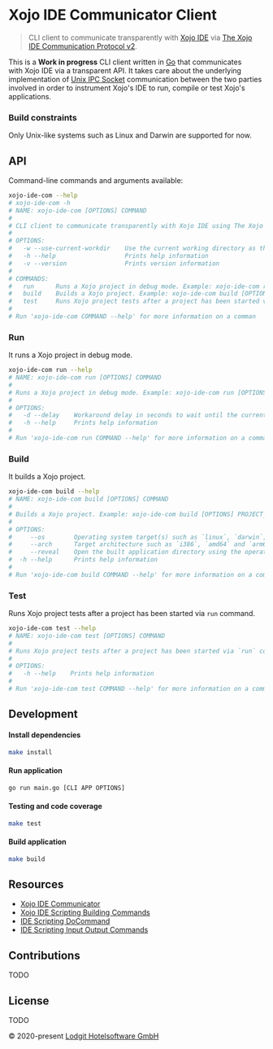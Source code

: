 # Xojo IDE Communicator Client

> CLI client to communicate transparently with [Xojo IDE](https://www.xojo.com/) via [The Xojo IDE Communication Protocol v2](https://docs.xojo.com/UserGuide:IDE_Communicator).

This is a **Work in progress** CLI client written in [Go](https://golang.org/) that communicates with Xojo IDE via a transparent API.
It takes care about the underlying implementation of [Unix IPC Socket](https://en.wikipedia.org/wiki/Unix_domain_socket) communication between the two parties involved in order to instrument Xojo's IDE to run, compile or test Xojo's applications.

### Build constraints

Only Unix-like systems such as Linux and Darwin are supported for now.

## API

Command-line commands and arguments available:

```sh
xojo-ide-com --help
# xojo-ide-com -h
# NAME: xojo-ide-com [OPTIONS] COMMAND
#
# CLI client to communicate transparently with Xojo IDE using The Xojo IDE Communication Protocol v2.
#
# OPTIONS:
#   -w --use-current-workdir    Use the current working directory as the base path for "PROJECT_FILE_PATH" argument on `run` and `build` commands. [default: false]
#   -h --help                   Prints help information
#   -v --version                Prints version information
#
# COMMANDS:
#   run      Runs a Xojo project in debug mode. Example: xojo-ide-com run [OPTIONS] PROJECT_FILE_PATH
#   build    Builds a Xojo project. Example: xojo-ide-com build [OPTIONS] PROJECT_FILE_PATH
#   test     Runs Xojo project tests after a project has been started via `run` command.
#
# Run 'xojo-ide-com COMMAND --help' for more information on a comman
```

### Run

It runs a Xojo project in debug mode.

```sh
xojo-ide-com run --help
# NAME: xojo-ide-com run [OPTIONS] COMMAND
#
# Runs a Xojo project in debug mode. Example: xojo-ide-com run [OPTIONS] PROJECT_FILE_PATH
#
# OPTIONS:
#   -d --delay    Workaround delay in seconds to wait until the current application is displayed on screen. [default: 5]
#   -h --help     Prints help information
#
# Run 'xojo-ide-com run COMMAND --help' for more information on a command
```

### Build

It builds a Xojo project.

```sh
xojo-ide-com build --help
# NAME: xojo-ide-com build [OPTIONS] COMMAND
#
# Builds a Xojo project. Example: xojo-ide-com build [OPTIONS] PROJECT_FILE_PATH
#
# OPTIONS:
#     --os        Operating system target(s) such as `linux`, `darwin`, `windows` and `ios`. For multiple targets use a coma-separated list.
#     --arch      Target architecture such as `i386`, `amd64` and `arm64`.
#     --reveal    Open the built application directory using the operating system file manager available. [default: false]
#  -h --help      Prints help information
#
# Run 'xojo-ide-com build COMMAND --help' for more information on a command
```

### Test

Runs Xojo project tests after a project has been started via `run` command.

```sh
xojo-ide-com test --help
# NAME: xojo-ide-com test [OPTIONS] COMMAND
#
# Runs Xojo project tests after a project has been started via `run` command.
#
# OPTIONS:
#   -h --help    Prints help information
#
# Run 'xojo-ide-com test COMMAND --help' for more information on a command
```

## Development

#### Install dependencies

```sh
make install
```

#### Run application

```sh
go run main.go [CLI APP OPTIONS]
```

#### Testing and code coverage

```sh
make test
```

#### Build application

```sh
make build
```

## Resources

- [Xojo IDE Communicator](https://docs.xojo.com/UserGuide:IDE_Communicator)
- [Xojo IDE Scripting Building Commands](https://docs.xojo.com/UserGuide:IDE_Scripting_Building_Commands#BuildApp.28buildType_As_Integer.5B.2C_reveal_As_Boolean.5D.29_As_String)
- [IDE Scripting DoCommand](https://docs.xojo.com/UserGuide:IDE_Scripting_DoCommand)
- [IDE Scripting Input Output Commands](https://docs.xojo.com/UserGuide:IDE_Scripting_Input_Output_Commands)

## Contributions

TODO

## License

TODO

© 2020-present [Lodgit Hotelsoftware GmbH](https://www.lodgit-hotel-software.com/)
